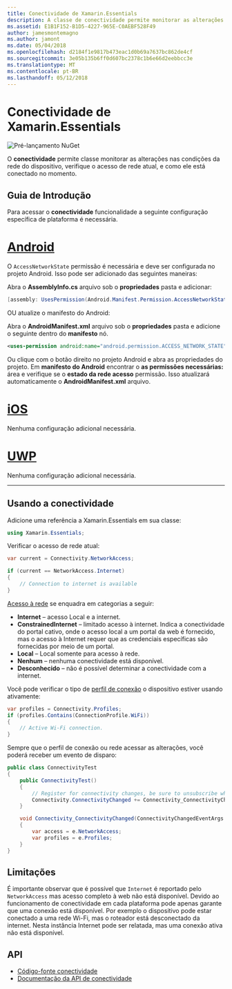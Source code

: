 ```yaml
---
title: Conectividade de Xamarin.Essentials
description: A classe de conectividade permite monitorar as alterações nas condições de rede do dispositivo, verifique o acesso de rede atual, e como ele está conectado no momento.
ms.assetid: E1B1F152-B1D5-4227-965E-C0AEBF528F49
author: jamesmontemagno
ms.author: jamont
ms.date: 05/04/2018
ms.openlocfilehash: d2184f1e9817b473eac1d0b69a7637bc862de4cf
ms.sourcegitcommit: 3e05b135b6ff0d607bc2378c1b6e66d2eebbcc3e
ms.translationtype: MT
ms.contentlocale: pt-BR
ms.lasthandoff: 05/12/2018
---
```

# <a name="xamarinessentials-connectivity"></a>Conectividade de Xamarin.Essentials

![Pré-lançamento NuGet](~/media/shared/pre-release.png)

O **conectividade** permite classe monitorar as alterações nas condições da rede do dispositivo, verifique o acesso de rede atual, e como ele está conectado no momento.

## <a name="getting-started"></a>Guia de Introdução

Para acessar o **conectividade** funcionalidade a seguinte configuração específica de plataforma é necessária.

# <a name="androidtabandroid"></a>[Android](#tab/android)

O `AccessNetworkState` permissão é necessária e deve ser configurada no projeto Android. Isso pode ser adicionado das seguintes maneiras:

Abra o **AssemblyInfo.cs** arquivo sob o **propriedades** pasta e adicionar:

```csharp
[assembly: UsesPermission(Android.Manifest.Permission.AccessNetworkState)]
```

OU atualize o manifesto do Android:

Abra o **AndroidManifest.xml** arquivo sob o **propriedades** pasta e adicione o seguinte dentro do **manifesto** nó.

```xml
<uses-permission android:name="android.permission.ACCESS_NETWORK_STATE" />
```

Ou clique com o botão direito no projeto Android e abra as propriedades do projeto. Em **manifesto do Android** encontrar o **as permissões necessárias:** área e verifique se o **estado da rede acesso** permissão. Isso atualizará automaticamente o **AndroidManifest.xml** arquivo.

# <a name="iostabios"></a>[iOS](#tab/ios)

Nenhuma configuração adicional necessária.

# <a name="uwptabuwp"></a>[UWP](#tab/uwp)

Nenhuma configuração adicional necessária.

-----

## <a name="using-connectivity"></a>Usando a conectividade

Adicione uma referência a Xamarin.Essentials em sua classe:

```csharp
using Xamarin.Essentials;
```

Verificar o acesso de rede atual:

```csharp
var current = Connectivity.NetworkAccess;

if (current == NetworkAccess.Internet)
{
    // Connection to internet is available
}
```

[Acesso à rede](xref:Xamarin.Essentials.NetworkAccess) se enquadra em categorias a seguir:

* **Internet** – acesso Local e a internet.
* **ConstrainedInternet** – limitado acesso à internet. Indica a conectividade do portal cativo, onde o acesso local a um portal da web é fornecido, mas o acesso à Internet requer que as credenciais específicas são fornecidas por meio de um portal.
* **Local** – Local somente para acesso à rede.
* **Nenhum** – nenhuma conectividade está disponível.
* **Desconhecido** – não é possível determinar a conectividade com a internet.

Você pode verificar o tipo de [perfil de conexão](xref:Xamarin.Essentials.ConnectionProfile) o dispositivo estiver usando ativamente:

```csharp
var profiles = Connectivity.Profiles;
if (profiles.Contains(ConnectionProfile.WiFi))
{
    // Active Wi-Fi connection.
}
```

Sempre que o perfil de conexão ou rede acessar as alterações, você poderá receber um evento de disparo:

```csharp
public class ConnectivityTest
{
    public ConnectivityTest()
    {
        // Register for connectivity changes, be sure to unsubscribe when finished
        Connectivity.ConnectivityChanged += Connectivity_ConnectivityChanged;
    }

    void Connectivity_ConnectivityChanged(ConnectivityChangedEventArgs  e)
    {
        var access = e.NetworkAccess;
        var profiles = e.Profiles;
    }
}
```

## <a name="limitations"></a>Limitações

É importante observar que é possível que `Internet` é reportado pelo `NetworkAccess` mas acesso completo à web não está disponível. Devido ao funcionamento de conectividade em cada plataforma pode apenas garante que uma conexão está disponível. Por exemplo o dispositivo pode estar conectado a uma rede Wi-Fi, mas o roteador está desconectado da internet. Nesta instância Internet pode ser relatada, mas uma conexão ativa não está disponível.

## <a name="api"></a>API

* [Código-fonte conectividade](https://github.com/xamarin/Essentials/tree/master/Xamarin.Essentials/Connectivity)
* [Documentação da API de conectividade](xref:Xamarin.Essentials.Connectivity)
